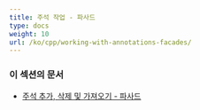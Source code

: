 ```yaml
---
title: 주석 작업 - 파사드
type: docs
weight: 10
url: /ko/cpp/working-with-annotations-facades/
---
```


### **이 섹션의 문서**

- [주석 추가, 삭제 및 가져오기 - 파사드](/pdf/ko/cpp/add-delete-and-get-annotation-facades/)